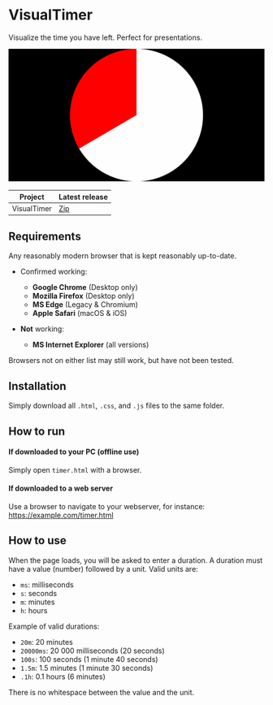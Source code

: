 # VisualTimer
Visualize the time you have left. Perfect for presentations.

![Screenshot][screen]

| Project       | Latest release |
| ------------- | -------------- |
| VisualTimer   | [Zip][release] |

## Requirements
Any reasonably modern browser that is kept reasonably up-to-date.

- Confirmed working:

  - **Google Chrome** (Desktop only)
  - **Mozilla Firefox** (Desktop only)
  - **MS Edge** (Legacy & Chromium)
  - **Apple Safari** (macOS & iOS)

- **Not** working:
  - **MS Internet Explorer** (all versions)

Browsers not on either list may still work, but have not been tested.

## Installation
Simply download all `.html`, `.css`, and `.js` files to the same folder.

## How to run
#### If downloaded to your PC (offline use)
Simply open `timer.html` with a browser.

#### If downloaded to a web server
Use a browser to navigate to your webserver, for instance: https://example.com/timer.html

## How to use
When the page loads, you will be asked to enter a duration. A duration must have a value (number) followed by a unit. Valid units are:

- `ms`: milliseconds
- `s`: seconds
- `m`: minutes
- `h`: hours

Example of valid durations:

- `20m`: 20 minutes
- `20000ms`: 20 000 milliseconds (20 seconds)
- `100s`: 100 seconds (1 minute 40 seconds)
- `1.5m`: 1.5 minutes (1 minute 30 seconds)
- `.1h`: 0.1 hours (6 minutes)

There is no whitespace between the value and the unit.


  [screen]: screenshot.png
  [release]: https://github.com/Nolonar/VisualTimer/releases/latest/download/VisualTimer.zip

